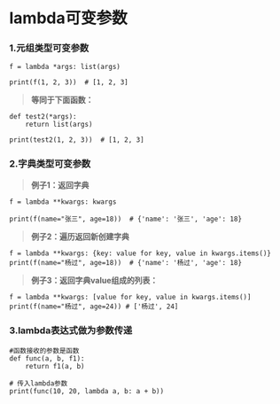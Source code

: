# lambda可变参数

### 1.元组类型可变参数

	f = lambda *args: list(args)
	
	print(f(1, 2, 3))  # [1, 2, 3]

> **等同于下面函数：**

	def test2(*args):
	    return list(args)
	
	print(test2(1, 2, 3))  # [1, 2, 3]

### 2.字典类型可变参数

> **例子1：返回字典**

	f = lambda **kwargs: kwargs
	
	print(f(name="张三", age=18))  # {'name': '张三', 'age': 18}

> **例子2：遍历返回新创建字典**

	f = lambda **kwargs: {key: value for key, value in kwargs.items()}
	print(f(name="杨过", age=18))  # {'name': '杨过', 'age': 18}

> **例子3：返回字典value组成的列表：**

	f = lambda **kwargs: [value for key, value in kwargs.items()]
	print(f(name="杨过", age=24)) # ['杨过', 24]



### 3.lambda表达式做为参数传递

	#函数接收的参数是函数
	def func(a, b, f1):
	    return f1(a, b)
	
	# 传入lambda参数
	print(func(10, 20, lambda a, b: a + b))



